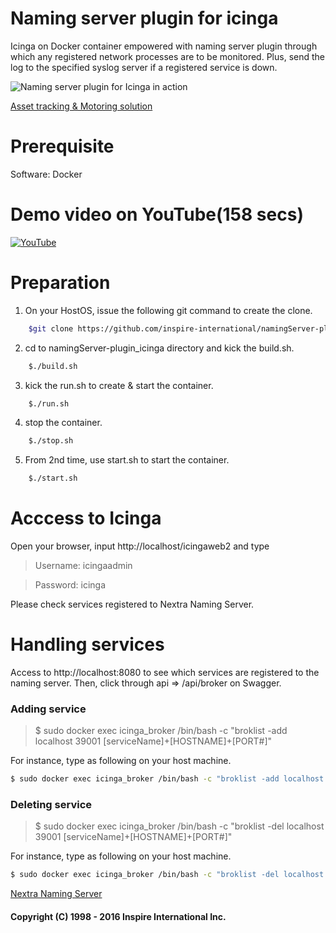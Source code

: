# Naming server plugin for icinga
Icinga on Docker container empowered with naming server plugin through which any registered network processes are to be monitored. Plus, send the log to the specified syslog server if a registered service is down.

![Naming server plugin for Icinga in action](http://www.inspire-intl.com/images/namingServer_IoT.jpg)

[Asset tracking & Motoring solution](http://www.inspire-intl.com/product/nextra/doc/monitoring_en.pdf)


# Prerequisite
Software: Docker


# Demo video on YouTube(158 secs)

[![YouTube](https://i.ytimg.com/vi/wLoUvtex1kY/hqdefault.jpg)](https://youtu.be/wLoUvtex1kY)


# Preparation

1) On your HostOS, issue the following git command to create the clone.
```sh
    $git clone https://github.com/inspire-international/namingServer-plugin_icinga.git
```

2) cd to namingServer-plugin_icinga directory and kick the build.sh.
```sh
    $./build.sh 
```

3) kick the run.sh to create & start the container.
```sh
    $./run.sh 
```

4) stop the container.


```sh
    $./stop.sh 
```

5) From 2nd time, use start.sh to start the container.
```sh
    $./start.sh 
```


# Acccess to Icinga

Open your browser, input
http://localhost/icingaweb2
and type

> Username: icingaadmin

> Password: icinga

Please check services registered to Nextra Naming Server.


# Handling services

Access to http://localhost:8080 to see which services are registered to the naming server. Then, click through api => /api/broker on Swagger.


### Adding service

> $ sudo docker exec icinga_broker /bin/bash -c "broklist -add localhost 39001 [serviceName]+[HOSTNAME]+[PORT#]"

For instance, type as following on your host machine.

```sh
$ sudo docker exec icinga_broker /bin/bash -c "broklist -add localhost 39001 httpd+www.example.com+80"
```

### Deleting service

> $ sudo docker exec icinga_broker /bin/bash -c "broklist -del localhost 39001 [serviceName]+[HOSTNAME]+[PORT#]"

For instance, type as following on your host machine.

```sh
$ sudo docker exec icinga_broker /bin/bash -c "broklist -del localhost 39001 httpd+www.example.com+80"
```


[Nextra Naming Server](http://inspire-intl.com/product/product_nextra.html#icinga)

#### Copyright (C) 1998 - 2016  Inspire International Inc.